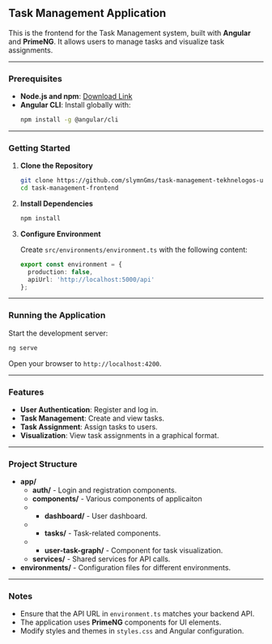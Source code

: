 
## Task Management Application

This is the frontend for the Task Management system, built with **Angular** and **PrimeNG**. It allows users to manage tasks and visualize task assignments.

---

### Prerequisites

- **Node.js and npm**: [Download Link](https://nodejs.org/)
- **Angular CLI**: Install globally with:
  ```bash
  npm install -g @angular/cli
  ```

---

### Getting Started

1. **Clone the Repository**
   ```bash
   git clone https://github.com/slymnGms/task-management-tekhnelogos-ui.git
   cd task-management-frontend
   ```

2. **Install Dependencies**
   ```bash
   npm install
   ```

3. **Configure Environment**

   Create `src/environments/environment.ts` with the following content:
   ```typescript
   export const environment = {
     production: false,
     apiUrl: 'http://localhost:5000/api'
   };
   ```

---

### Running the Application

Start the development server:
```bash
ng serve
```

Open your browser to `http://localhost:4200`.

---

### Features

- **User Authentication**: Register and log in.
- **Task Management**: Create and view tasks.
- **Task Assignment**: Assign tasks to users.
- **Visualization**: View task assignments in a graphical format.

---

### Project Structure

- **app/**
  - **auth/** - Login and registration components.
  - **components/** - Various components of applicaiton
  - - **dashboard/** - User dashboard.
  - - **tasks/** - Task-related components.
  - - **user-task-graph/** - Component for task visualization.
  - **services/** - Shared services for API calls.
- **environments/** - Configuration files for different environments.

---

### Notes

- Ensure that the API URL in `environment.ts` matches your backend API.
- The application uses **PrimeNG** components for UI elements.
- Modify styles and themes in `styles.css` and Angular configuration.
